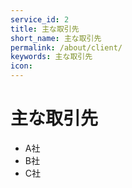 ```yaml
---
service_id: 2
title: 主な取引先
short_name: 主な取引先
permalink: /about/client/
keywords: 主な取引先
icon: 
---
```


# 主な取引先

- A社
- B社
- C社

